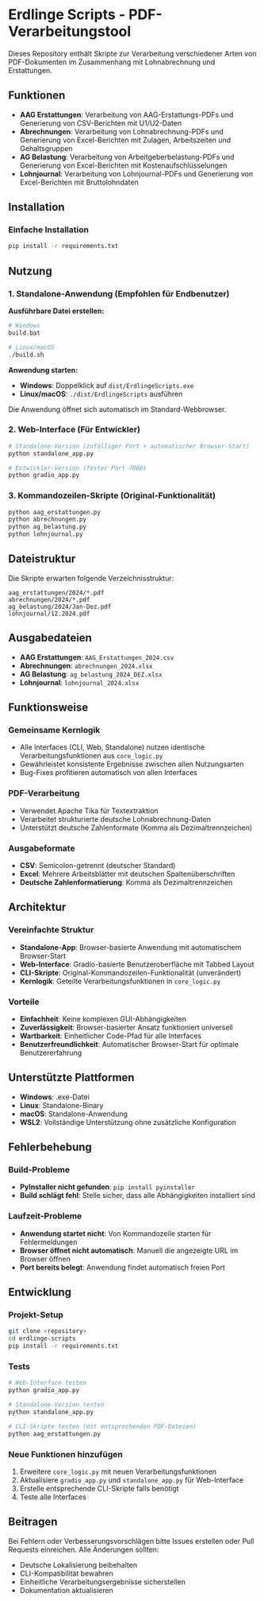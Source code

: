 # Erdlinge Scripts - PDF-Verarbeitungstool

Dieses Repository enthält Skripte zur Verarbeitung verschiedener Arten von PDF-Dokumenten im Zusammenhang mit Lohnabrechnung und Erstattungen.

## Funktionen

- **AAG Erstattungen**: Verarbeitung von AAG-Erstattungs-PDFs und Generierung von CSV-Berichten mit U1/U2-Daten
- **Abrechnungen**: Verarbeitung von Lohnabrechnung-PDFs und Generierung von Excel-Berichten mit Zulagen, Arbeitszeiten und Gehaltsgruppen
- **AG Belastung**: Verarbeitung von Arbeitgeberbelastung-PDFs und Generierung von Excel-Berichten mit Kostenaufschlüsselungen
- **Lohnjournal**: Verarbeitung von Lohnjournal-PDFs und Generierung von Excel-Berichten mit Bruttolohndaten

## Installation

### Einfache Installation
```bash
pip install -r requirements.txt
```

## Nutzung

### 1. Standalone-Anwendung (Empfohlen für Endbenutzer)

**Ausführbare Datei erstellen:**
```bash
# Windows
build.bat

# Linux/macOS  
./build.sh
```

**Anwendung starten:**
- **Windows**: Doppelklick auf `dist/ErdlingeScripts.exe`
- **Linux/macOS**: `./dist/ErdlingeScripts` ausführen

Die Anwendung öffnet sich automatisch im Standard-Webbrowser.

### 2. Web-Interface (Für Entwickler)

```bash
# Standalone-Version (zufälliger Port + automatischer Browser-Start)
python standalone_app.py

# Entwickler-Version (fester Port 7860)
python gradio_app.py
```

### 3. Kommandozeilen-Skripte (Original-Funktionalität)

```bash
python aag_erstattungen.py
python abrechnungen.py
python ag_belastung.py
python lohnjournal.py
```

## Dateistruktur

Die Skripte erwarten folgende Verzeichnisstruktur:

```
aag_erstattungen/2024/*.pdf
abrechnungen/2024/*.pdf
ag_belastung/2024/Jan-Dez.pdf
lohnjournal/12.2024.pdf
```

## Ausgabedateien

- **AAG Erstattungen**: `AAG_Erstattungen_2024.csv`
- **Abrechnungen**: `abrechnungen_2024.xlsx`
- **AG Belastung**: `ag_belastung_2024_DEZ.xlsx`
- **Lohnjournal**: `lohnjournal_2024.xlsx`

## Funktionsweise

### Gemeinsame Kernlogik
- Alle Interfaces (CLI, Web, Standalone) nutzen identische Verarbeitungsfunktionen aus `core_logic.py`
- Gewährleistet konsistente Ergebnisse zwischen allen Nutzungsarten
- Bug-Fixes profitieren automatisch von allen Interfaces

### PDF-Verarbeitung
- Verwendet Apache Tika für Textextraktion
- Verarbeitet strukturierte deutsche Lohnabrechnung-Daten
- Unterstützt deutsche Zahlenformate (Komma als Dezimaltrennzeichen)

### Ausgabeformate
- **CSV**: Semicolon-getrennt (deutscher Standard)
- **Excel**: Mehrere Arbeitsblätter mit deutschen Spaltenüberschriften
- **Deutsche Zahlenformatierung**: Komma als Dezimaltrennzeichen

## Architektur

### Vereinfachte Struktur
- **Standalone-App**: Browser-basierte Anwendung mit automatischem Browser-Start
- **Web-Interface**: Gradio-basierte Benutzeroberfläche mit Tabbed Layout
- **CLI-Skripte**: Original-Kommandozeilen-Funktionalität (unverändert)
- **Kernlogik**: Geteilte Verarbeitungsfunktionen in `core_logic.py`

### Vorteile
- **Einfachheit**: Keine komplexen GUI-Abhängigkeiten
- **Zuverlässigkeit**: Browser-basierter Ansatz funktioniert universell
- **Wartbarkeit**: Einheitlicher Code-Pfad für alle Interfaces
- **Benutzerfreundlichkeit**: Automatischer Browser-Start für optimale Benutzererfahrung

## Unterstützte Plattformen

- **Windows**: .exe-Datei
- **Linux**: Standalone-Binary
- **macOS**: Standalone-Anwendung
- **WSL2**: Vollständige Unterstützung ohne zusätzliche Konfiguration

## Fehlerbehebung

### Build-Probleme
- **PyInstaller nicht gefunden**: `pip install pyinstaller`
- **Build schlägt fehl**: Stelle sicher, dass alle Abhängigkeiten installiert sind

### Laufzeit-Probleme  
- **Anwendung startet nicht**: Von Kommandozeile starten für Fehlermeldungen
- **Browser öffnet nicht automatisch**: Manuell die angezeigte URL im Browser öffnen
- **Port bereits belegt**: Anwendung findet automatisch freien Port

## Entwicklung

### Projekt-Setup
```bash
git clone <repository>
cd erdlinge-scripts
pip install -r requirements.txt
```

### Tests
```bash
# Web-Interface testen
python gradio_app.py

# Standalone-Version testen  
python standalone_app.py

# CLI-Skripte testen (mit entsprechenden PDF-Dateien)
python aag_erstattungen.py
```

### Neue Funktionen hinzufügen
1. Erweitere `core_logic.py` mit neuen Verarbeitungsfunktionen
2. Aktualisiere `gradio_app.py` und `standalone_app.py` für Web-Interface
3. Erstelle entsprechende CLI-Skripte falls benötigt
4. Teste alle Interfaces

## Beitragen

Bei Fehlern oder Verbesserungsvorschlägen bitte Issues erstellen oder Pull Requests einreichen. Alle Änderungen sollten:
- Deutsche Lokalisierung beibehalten
- CLI-Kompatibilität bewahren
- Einheitliche Verarbeitungsergebnisse sicherstellen
- Dokumentation aktualisieren